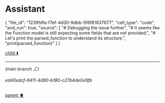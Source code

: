 # Assistant

{
  "file_id": "1239fdfa-f7ef-4d30-9dbb-5f6f61637677",
  "cell_type": "code",
  "and_run": true,
  "source": [
    "# Debugging the issue further",
    "# It seems like the Function model is still expecting some fields that are not provided.",
    "# Let's print the parsed_function to understand its structure.",
    "print(parsed_function)"
  ]
}

[child ⬇️](#ed40edcf-9411-4d90-b180-c27b4de0e9fb)

---

(main branch ⎇)
###### ed40edcf-9411-4d90-b180-c27b4de0e9fb
[parent ⬆️](#99a89acb-0dd1-4ebc-a769-c8df4651d4f5)
